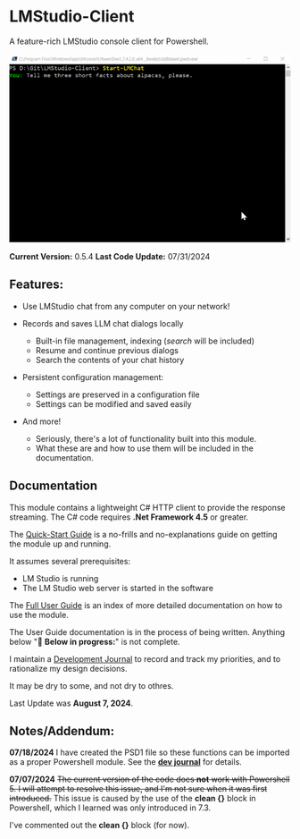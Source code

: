 # LMStudio-Client

A feature-rich LMStudio console client for Powershell.

![](/Docs/images/alpacas-prompt.gif)


**Current Version:** 0.5.4
**Last Code Update:** 07/31/2024

## Features:

- Use LMStudio chat from any computer on your network!

- Records and saves LLM chat dialogs locally
  - Built-in file management, indexing (*search* will be included)
  - Resume and continue previous dialogs
  - Search the contents of your chat history

- Persistent configuration management:
  - Settings are preserved in a configuration file
  - Settings can be modified and saved easily

- And more!
  - Seriously, there's a lot of functionality built into this module.
  - What these are and how to use them will be included in the documentation.


## Documentation

This module contains a lightweight C# HTTP client to provide the response streaming.
The C# code requires **.Net Framework 4.5** or greater.

The [Quick-Start Guide](./Docs/Section/Quick-Start-Guide.md) is a no-frills and no-explanations guide on getting the module up and running.

It assumes several prerequisites:
- LM Studio is running 
- The LM Studio web server is started in the software

The [Full User Guide](./Docs/Section/Slow-Start-Guide.md) is an index of more detailed documentation on how to use the module.

The User Guide documentation is in the process of being written. Anything below "🚧 **Below in progress:**" is not complete.

I maintain a [Development Journal](./Docs/Dev-Journal.md) to record and track my priorities, and to rationalize my design decisions.

It may be dry to some, and not dry to othres.

Last Update was **August 7, 2024**.

## Notes/Addendum:

**07/18/2024** I have created the PSD1 file so these functions can be imported as a proper Powershell module. See the [**dev journal**](./Docs/Dev-Journal.md) for details.

**07/07/2024** ~~The current version of the code does **not** work with Powershell 5. I will attempt to resolve this issue, and I'm not sure when it was first introduced.~~ This issue is caused by the use of the **clean {}** block in Powershell, which I learned was only introduced in 7.3.

I've commented out the **clean {}** block (for now).
